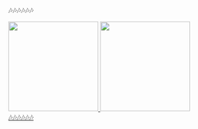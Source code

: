 🎶🎶🎶🎶🎶🎶
<div>
  <a href="https://github.com/Luan-Diniz">
  <img height="180em" src="https://github-readme-stats.vercel.app/api?username=Luan-Diniz&show_icons=true&theme=dracula&include_all_commits=true&count_private=true"/>
  <img height="180em" src="https://github-readme-stats.vercel.app/api/top-langs/?username=Luan-Diniz&layout=compact&langs_count=7&theme=dracula"/>
</div>
🎶🎶🎶🎶🎶🎶

